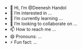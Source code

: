 - 👋 Hi, I’m @Deenesh Handol
- 👀 I’m interested in ...
- 🌱 I’m currently learning ...
- 💞️ I’m looking to collaborate on ...
- 📫 How to reach me ...
- 😄 Pronouns: ...
- ⚡ Fun fact: ...

<!---
Deeneshhhandol/Deeneshhhandol is a ✨ special ✨ repository because its `README.md` (this file) appears on your GitHub profile.
You can click the Preview link to take a look at your changes.
--->
